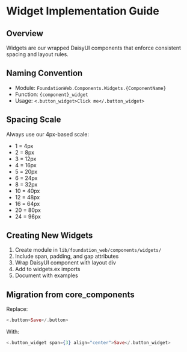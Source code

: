 # Widget Implementation Guide

## Overview
Widgets are our wrapped DaisyUI components that enforce consistent spacing and layout rules.

## Naming Convention
- Module: `FoundationWeb.Components.Widgets.{ComponentName}`
- Function: `{component}_widget`
- Usage: `<.button_widget>Click me</.button_widget>`

## Spacing Scale
Always use our 4px-based scale:
- 1 = 4px
- 2 = 8px
- 3 = 12px
- 4 = 16px
- 5 = 20px
- 6 = 24px
- 8 = 32px
- 10 = 40px
- 12 = 48px
- 16 = 64px
- 20 = 80px
- 24 = 96px

## Creating New Widgets
1. Create module in `lib/foundation_web/components/widgets/`
2. Include span, padding, and gap attributes
3. Wrap DaisyUI component with layout div
4. Add to widgets.ex imports
5. Document with examples

## Migration from core_components
Replace:
```elixir
<.button>Save</.button>
```

With:
```elixir
<.button_widget span={3} align="center">Save</.button_widget>
```